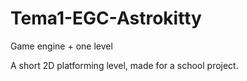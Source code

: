 # Tema1-EGC-Astrokitty
Game engine + one level

A short 2D platforming level, made for a school project.
